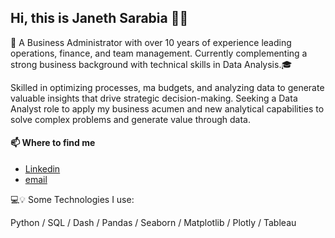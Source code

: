 ## Hi, this is Janeth Sarabia 🍵👋

<!--
**JaneSarabiaC/JaneSarabiaC** is a ✨ _special_ ✨ repository because its `README.md` (this file) appears on your GitHub profile.-->

🌻 A Business Administrator with over 10 years of experience leading operations, finance, and team management. Currently complementing a strong business background with technical skills in Data Analysis.🎓

Skilled in optimizing processes, ma budgets, and analyzing data to generate valuable insights that drive strategic decision-making. Seeking a Data Analyst role to apply my business acumen and new analytical capabilities to solve complex problems and generate value through data.

#### 📫 Where to find me

- [Linkedin](www.linkedin.com/in/janethsarabiac)
- [email](janeth.sarabiac@gmail.com)

💻💡 Some Technologies I use:
  
Python / SQL / Dash / Pandas / Seaborn / Matplotlib / Plotly / Tableau


